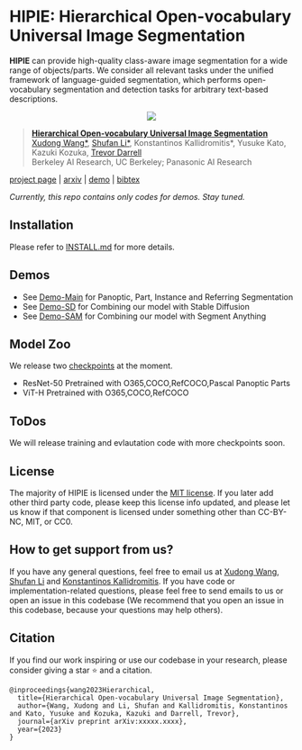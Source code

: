 # HIPIE: Hierarchical Open-vocabulary Universal Image Segmentation

**HIPIE** can provide high-quality class-aware image segmentation for a wide range of objects/parts. We consider all relevant tasks under the unified framework of language-guided segmentation, which performs open-vocabulary segmentation and detection tasks for arbitrary text-based descriptions.

<p align="center"> <img src='assets/teaser.png' align="center" > </p>            

> [**Hierarchical Open-vocabulary Universal Image Segmentation**](http://people.eecs.berkeley.edu/~xdwang/projects/HIPIE/)            
> [Xudong Wang*](https://people.eecs.berkeley.edu/~xdwang/), [Shufan Li*](https://homepage.jackli.org/), Konstantinos Kallidromitis*, Yusuke Kato, Kazuki Kozuka, [Trevor Darrell](https://people.eecs.berkeley.edu/~trevor/)            
> Berkeley AI Research, UC Berkeley; Panasonic AI Research            

[project page](http://people.eecs.berkeley.edu/~xdwang/projects/HIPIE/) | [arxiv]() | [demo]() | [bibtex](#citation)

*Currently, this repo contains only codes for demos. Stay tuned.*  


## Installation
Please refer to [INSTALL.md](assets/INSTALL.md) for more details.  


## Demos
-  See  [Demo-Main](notebooks/Demo-Main.ipynb) for Panoptic, Part, Instance and Referring Segmentation
-  See  [Demo-SD](notebooks/Inpaint.ipynb) for Combining our model with Stable Diffusion
-  See  [Demo-SAM](notebooks/Demo-HIPIE+SAM.ipynb) for Combining our model with Segment Anything


## Model Zoo
We release two [checkpoints](https://drive.google.com/drive/folders/1_kD3XILU1DC8uGn4vMGHgglDVlCl1U0W?usp=sharing) at the moment.

- ResNet-50 Pretrained with O365,COCO,RefCOCO,Pascal Panoptic Parts
- ViT-H Pretrained with O365,COCO,RefCOCO


## ToDos
We will release training and evlautation code with more checkpoints soon. 


## License
The majority of HIPIE is licensed under the [MIT license](LICENSE). If you later add other third party code, please keep this license info updated, and please let us know if that component is licensed under something other than CC-BY-NC, MIT, or CC0.


## How to get support from us?
If you have any general questions, feel free to email us at [Xudong Wang](mailto:xdwang@eecs.berkeley.edu), [Shufan Li](mailto:jacklishufan@berkeley.edu) and [Konstantinos Kallidromitis](mailto:kk984@cornell.edu). If you have code or implementation-related questions, please feel free to send emails to us or open an issue in this codebase (We recommend that you open an issue in this codebase, because your questions may help others). 


## Citation
If you find our work inspiring or use our codebase in your research, please consider giving a star ⭐ and a citation.
```
@inproceedings{wang2023Hierarchical,
  title={Hierarchical Open-vocabulary Universal Image Segmentation},
  author={Wang, Xudong and Li, Shufan and Kallidromitis, Konstantinos and Kato, Yusuke and Kozuka, Kazuki and Darrell, Trevor},
  journal={arXiv preprint arXiv:xxxxx.xxxx},
  year={2023}
}
```